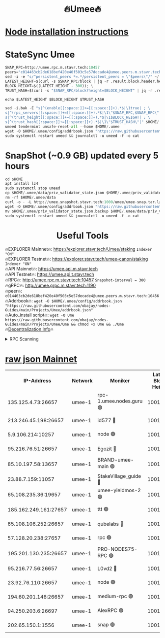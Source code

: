 <h1 align="center"> 🔥Umee🔥</h1>


[Node installation instructions](https://github.com/obajay/nodes-Guides/tree/main/Projects/Umee)
=
# StateSync Umee
```python
SNAP_RPC=http://umee.rpc.m.stavr.tech:10457
peers="c014463cb2de618bef420e40f503c5e57decade4@umee.peers.m.stavr.tech:10456"
sed -i -e "s/^persistent_peers *=.*/persistent_peers = \"$peers\"/" ~/.umee/config/config.toml
LATEST_HEIGHT=$(curl -s $SNAP_RPC/block | jq -r .result.block.header.height); \
BLOCK_HEIGHT=$((LATEST_HEIGHT - 300)); \
TRUST_HASH=$(curl -s "$SNAP_RPC/block?height=$BLOCK_HEIGHT" | jq -r .result.block_id.hash)

echo $LATEST_HEIGHT $BLOCK_HEIGHT $TRUST_HASH

sed -i.bak -E "s|^(enable[[:space:]]+=[[:space:]]+).*$|\1true| ; \
s|^(rpc_servers[[:space:]]+=[[:space:]]+).*$|\1\"$SNAP_RPC,$SNAP_RPC\"| ; \
s|^(trust_height[[:space:]]+=[[:space:]]+).*$|\1$BLOCK_HEIGHT| ; \
s|^(trust_hash[[:space:]]+=[[:space:]]+).*$|\1\"$TRUST_HASH\"|" $HOME/.umee/config/config.toml
umeed tendermint unsafe-reset-all --home $HOME/.umee
wget -O $HOME/.umee/config/addrbook.json "https://raw.githubusercontent.com/obajay/nodes-Guides/main/Projects/Umee/addrbook.json"
sudo systemctl restart umeed && journalctl -u umeed -f -o cat
```
# SnapShot (~0.9 GB) updated every 5 hours
```python
cd $HOME
apt install lz4
sudo systemctl stop umeed
cp $HOME/.umee/data/priv_validator_state.json $HOME/.umee/priv_validator_state.json.backup
rm -rf $HOME/.umee/data
curl -o - -L http://umee.snapshot.stavr.tech:1000/umee/umee-snap.tar.lz4 | lz4 -c -d - | tar -x -C $HOME/.umee --strip-components 2
wget -O $HOME/.umee/config/addrbook.json "https://raw.githubusercontent.com/obajay/nodes-Guides/main/Projects/Umee/addrbook.json"
mv $HOME/.umee/priv_validator_state.json.backup $HOME/.umee/data/priv_validator_state.json
sudo systemctl restart umeed && journalctl -u umeed -f -o cat
```
 <h1 align="center"> Useful Tools</h1>

🔥EXPLORER Mainnet🔥:      https://explorer.stavr.tech/Umee/staking             `Indexer "ON"` \
🔥EXPLORER Testnet🔥:        https://explorer.stavr.tech/umee-canon/staking      `Indexer "ON"` \
🔥API Mainnet🔥:                   https://umee.api.m.stavr.tech \
🔥API Testnet🔥:                     https://umee.api.t.stavr.tech \
🔥RPC🔥:                                   http://umee.rpc.m.stavr.tech:10457                     `Snapshot-interval = 300` \
🔥gRPC🔥:                              http://umee.grpc.m.stavr.tech:1190 \
🔥peer🔥:                     `c014463cb2de618bef420e40f503c5e57decade4@umee.peers.m.stavr.tech:10456` \
🔥Addrbook🔥:    ```wget -O $HOME/.umee/config/addrbook.json "https://raw.githubusercontent.com/obajay/nodes-Guides/main/Projects/Umee/addrbook.json"``` \
🔥Auto_install script🔥: ```wget -O Ume https://raw.githubusercontent.com/obajay/nodes-Guides/main/Projects/Umee/Ume && chmod +x Ume && ./Ume``` \
🔥[Decentralization Info](https://github.com/obajay/StateSync-snapshots/tree/main/Projects/Umee/Decentralization)🔥

<details>
<summary>RPC Scanning</summary>

<h2 align="center"> We scan nodes in real time every 4 hours. And we provide the final result of RPC endpoints.
We cannot influence the operation of these nodes in any way. </h2>


```python
If Voting Power is higher than 0 --> then the Node is a validator of the network and may be subject to attack and be a potential threat to the chain.
```
```python
We marked such validators with a red symbol
```

</details>

[raw json Mainnet](https://rpc-check.umeem.stavr.tech/umeem/rpc-umeem-result.json)
=



<table><tr><th>IP-Address</th><th>Network</th><th>Moniker</th><th>Latest Block Height</th><th>Earliest Block Height</th><th>Catching Up</th><th>Tx Index</th><th>Voting Power</th><th>Scan Time</th></tr><tr><td>135.125.4.73:26657</td><td>umee-1</td><td>rpc-1.umee.nodes.guru 🟢</td><td>10011358</td><td>5167386</td><td>False</td><td>on</td><td>0</td><td>2024-01-06T06:21:46.994077064UTC</td></tr><tr><td>213.246.45.198:26657</td><td>umee-1</td><td>id577 🔴</td><td>10011343</td><td>7100001</td><td>False</td><td>on</td><td>35105477</td><td>2024-01-06T06:20:13.953006849UTC</td></tr><tr><td>5.9.106.214:10257</td><td>umee-1</td><td>node 🟢</td><td>10011353</td><td>7942001</td><td>False</td><td>on</td><td>0</td><td>2024-01-06T06:21:17.313187971UTC</td></tr><tr><td>95.216.76.51:26657</td><td>umee-1</td><td>Egozit 🔴</td><td>10011358</td><td>8262001</td><td>False</td><td>off</td><td>38181607</td><td>2024-01-06T06:21:46.628734219UTC</td></tr><tr><td>85.10.197.58:13657</td><td>umee-1</td><td>BRAND-umee-main 🟢</td><td>10011346</td><td>8427832</td><td>False</td><td>on</td><td>0</td><td>2024-01-06T06:20:31.607411580UTC</td></tr><tr><td>23.88.7.159:11057</td><td>umee-1</td><td>StakeVillage_guide 🔴</td><td>10011352</td><td>9137726</td><td>False</td><td>on</td><td>1457963</td><td>2024-01-06T06:21:07.633602376UTC</td></tr><tr><td>65.108.235.36:19657</td><td>umee-1</td><td>umee-yieldmos-2 🟢</td><td>10011335</td><td>9575548</td><td>False</td><td>on</td><td>0</td><td>2024-01-06T06:19:28.513086986UTC</td></tr><tr><td>185.162.249.161:27657</td><td>umee-1</td><td>ttt 🟢</td><td>10011350</td><td>9733423</td><td>False</td><td>on</td><td>0</td><td>2024-01-06T06:21:01.169610938UTC</td></tr><tr><td>65.108.106.252:26657</td><td>umee-1</td><td>qubelabs 🔴</td><td>10011346</td><td>9761001</td><td>False</td><td>on</td><td>36661045</td><td>2024-01-06T06:20:32.033972733UTC</td></tr><tr><td>57.128.20.238:27657</td><td>umee-1</td><td>rpc 🟢</td><td>10011355</td><td>9880933</td><td>False</td><td>on</td><td>0</td><td>2024-01-06T06:21:25.736325162UTC</td></tr><tr><td>195.201.130.235:26657</td><td>umee-1</td><td>PRO-NODES75-RPC 🟢</td><td>10011352</td><td>9911352</td><td>False</td><td>on</td><td>0</td><td>2024-01-06T06:21:12.069701933UTC</td></tr><tr><td>95.216.77.56:26657</td><td>umee-1</td><td>L0vd2 🔴</td><td>10011361</td><td>9911361</td><td>False</td><td>off</td><td>37313971</td><td>2024-01-06T06:22:04.242283329UTC</td></tr><tr><td>23.92.76.110:26657</td><td>umee-1</td><td>node 🟢</td><td>10011365</td><td>9953901</td><td>False</td><td>on</td><td>0</td><td>2024-01-06T06:22:25.663995936UTC</td></tr><tr><td>194.60.201.146:26657</td><td>umee-1</td><td>medium-rpc 🟢</td><td>10011344</td><td>9984137</td><td>False</td><td>on</td><td>0</td><td>2024-01-06T06:20:24.637864556UTC</td></tr><tr><td>94.250.203.6:26697</td><td>umee-1</td><td>AlexRPC 🟢</td><td>10011345</td><td>9998001</td><td>False</td><td>on</td><td>0</td><td>2024-01-06T06:20:27.225026949UTC</td></tr><tr><td>202.65.150.1:1556</td><td>umee-1</td><td>snap 🟢</td><td>10011353</td><td>10007443</td><td>False</td><td>on</td><td>0</td><td>2024-01-06T06:21:12.992421805UTC</td></tr></table>
